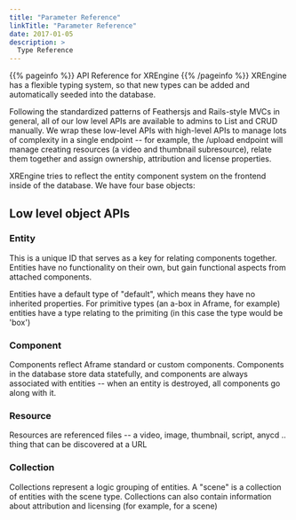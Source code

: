```yaml
---
title: "Parameter Reference"
linkTitle: "Parameter Reference"
date: 2017-01-05
description: >
  Type Reference
---
```


{{% pageinfo %}}
API Reference for XREngine
{{% /pageinfo %}}
XREngine has a flexible typing system, so that new types can be added and automatically seeded into the database.

Following the standardized patterns of Feathersjs and Rails-style MVCs in general, all of our low level APIs are available to admins to List and CRUD manually. We wrap these low-level APIs with high-level APIs to manage lots of complexity in a single endpoint -- for example, the /upload endpoint will manage creating resources (a video and thumbnail subresource), relate them together and assign ownership, attribution and license properties.

XREngine tries to reflect the entity component system on the frontend inside of the database. We have four base objects:

## Low level object APIs

### Entity
This is a unique ID that serves as a key for relating components together. Entities have no functionality on their own, but gain functional aspects from attached components.

Entities have a default type of "default", which means they have no inherited properties. For primitive types (an a-box in Aframe, for example) entities have a type relating to the primiting (in this case the type would be 'box')

### Component
Components reflect Aframe standard or custom components. Components in the database store data statefully, and components are always associated with entities -- when an entity is destroyed, all components go along with it.

### Resource
Resources are referenced files -- a video, image, thumbnail, script, anycd ..
thing that can be discovered at a URL

### Collection
Collections represent a logic grouping of entities. A "scene" is a collection of entities with the scene type. Collections can also contain information about attribution and licensing (for example, for a scene)